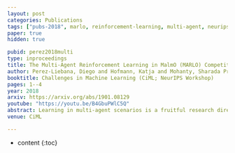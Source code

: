 ```yaml
---
layout: post
categories: Publications
tags: ["pubs-2018", marlo, reinforcement-learning, multi-agent, neurips, ciml, competition]
paper: true
hidden: true

pubid: perez2018multi
type: inproceedings
title: The Multi-Agent Reinforcement Learning in MalmO (MARLO) Competition
author: Perez-Liebana, Diego and Hofmann, Katja and Mohanty, Sharada Prasanna and Kuno, Noburu and Kramer, Andre and Devlin, Sam and Gaina, Raluca D and Ionita, Daniel
booktitle: Challenges in Machine Learning (CiML; NeurIPS Workshop)
pages: 1--4
year: 2018
arxiv: https://arxiv.org/abs/1901.08129
youtube: "https://youtu.be/B4GbuPWlC5Q"
abstract: Learning in multi-agent scenarios is a fruitful research direction, but current approaches still show scalability problems in multiple games with general reward settings and different opponent types. The Multi-Agent Reinforcement Learning in MalmÖ (MARLÖ) competition is a new challenge that proposes research in this domain using multiple 3D games. The goal of this contest is to foster research in general agents that can learn across different games and opponent types, proposing a challenge as a milestone in the direction of Artificial General Intelligence.
venue: CiML

---
```


* content
{:toc}

